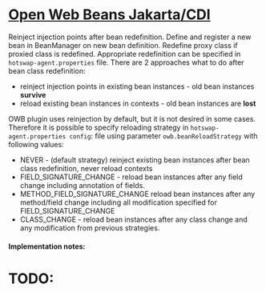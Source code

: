 [Open Web Beans Jakarta/CDI](http://openwebbeans.apache.org/)
=====================================
Reinject injection points after bean redefinition. Define and register a new bean in BeanManager on new bean definition.
Redefine proxy class if proxied class is redefined. Appropriate redefinition can be specified in `hotswap-agent.properties` file.
There are 2 approaches what to do after bean class redefinition:

* reinject injection points in existing bean instances - old bean instances **survive**
* reload existing bean instances in contexts - old bean instances are **lost**

OWB plugin uses reinjection by default, but it is not desired in some cases. Therefore it is possible to specify reloading strategy
in `hotswap-agent.properties config`: file using parameter `owb.beanReloadStrategy` with following values:

* NEVER - (default strategy) reinject existing bean instances after bean class redefinition, never reload contexts
* FIELD_SIGNATURE_CHANGE - reload bean instances after any field change including annotation of fields.
* METHOD_FIELD_SIGNATURE_CHANGE reload bean instances after any method/field change including all modification specified for FIELD_SIGNATURE_CHANGE
* CLASS_CHANGE - reload bean instances after any class change and any modification from previous strategies.

#### Implementation notes:

# TODO:
